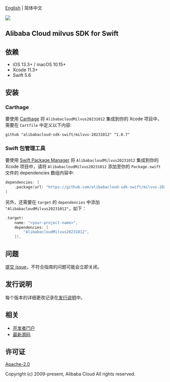 [English](README.md) | 简体中文

![](https://aliyunsdk-pages.alicdn.com/icons/AlibabaCloud.svg)

## Alibaba Cloud milvus SDK for Swift

## 依赖

- iOS 13.3+ / macOS 10.15+
- Xcode 11.3+
- Swift 5.6

## 安装

### Carthage

要使用 [Carthage](https://github.com/Carthage/Carthage) 将 `AlibabacloudMilvus20231012` 集成到你的 Xcode 项目中，需要在 `Cartfile` 中定义以下内容:

```ogdl
github "alibabacloud-sdk-swift/milvus-20231012" "1.0.7"
```

### Swift 包管理工具

要使用 [Swift Package Manager](https://swift.org/package-manager/) 将 `AlibabacloudMilvus20231012` 集成到你的 Xcode 项目中，请将 `AlibabacloudMilvus20231012` 添加至你的 `Package.swift` 文件的 dependencies 数组内容中:

```swift
dependencies: [
    .package(url: "https://github.com/alibabacloud-sdk-swift/milvus-20231012.git", from: "1.0.7")
]
```

另外，还需要在 `target` 的 `dependencies` 中添加 `"AlibabacloudMilvus20231012"`，如下：

```swift
.target(
    name: "<your-project-name>",
    dependencies: [
        "AlibabacloudMilvus20231012",
    ]),
```

## 问题

[提交 Issue](https://github.com/alibabacloud-sdk-swift/milvus-20231012/issues/new)，不符合指南的问题可能会立即关闭。

## 发行说明

每个版本的详细更改记录在[发行说明](./ChangeLog.txt)中。

## 相关

* [开发者门户](https://next.api.aliyun.com/home)
* [最新源码](https://github.com/alibabacloud-sdk-swift/milvus-20231012)

## 许可证

[Apache-2.0](http://www.apache.org/licenses/LICENSE-2.0)

Copyright (c) 2009-present, Alibaba Cloud All rights reserved.
